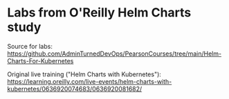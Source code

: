 # Labs from O'Reilly Helm Charts study

Source for labs: https://github.com/AdminTurnedDevOps/PearsonCourses/tree/main/Helm-Charts-For-Kubernetes

Original live training ("Helm Charts with Kubernetes"): https://learning.oreilly.com/live-events/helm-charts-with-kubernetes/0636920074683/0636920081682/
